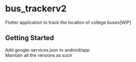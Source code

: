 # bus_trackerv2
Flutter application to track the location of college buses[WIP]

## Getting Started
  Add google-services.json to android/app
 <br> Maintain all the versions as such
  
 
